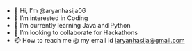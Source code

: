 - 👋 Hi, I’m @aryanhasija06
- 👀 I’m interested in Coding
- 🌱 I’m currently learning Java and Python
- 💞️ I’m looking to collaborate for Hackathons
- 📫 How to reach me @ my email id iaryanhasija@gmail.com

<!---
aryanhasija06/aryanhasija06 is a ✨ special ✨ repository because its `README.md` (this file) appears on your GitHub profile.
You can click the Preview link to take a look at your changes.
--->
